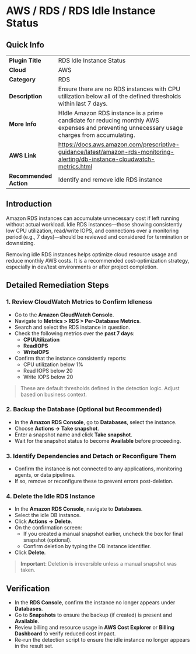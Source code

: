 # AWS / RDS / RDS Idle Instance Status

## Quick Info

| | |
|-|-|
| **Plugin Title** | RDS Idle Instance Status |
| **Cloud** | AWS |
| **Category** | RDS |
| **Description** | Ensure there are no RDS instances with CPU utilization below all of the defined thresholds within last 7 days. |
| **More Info** | HIdle Amazon RDS instance is a prime candidate for reducing monthly AWS expenses and preventing unnecessary usage charges from accumulating. |
| **AWS Link** | https://docs.aws.amazon.com/prescriptive-guidance/latest/amazon-rds-monitoring-alerting/db-instance-cloudwatch-metrics.html |
| **Recommended Action** | Identify and remove idle RDS instance |


## Introduction

Amazon RDS instances can accumulate unnecessary cost if left running without actual workload. Idle RDS instances—those showing consistently low CPU utilization, read/write IOPS, and connections over a monitoring period (e.g., 7 days)—should be reviewed and considered for termination or downsizing.

Removing idle RDS instances helps optimize cloud resource usage and reduce monthly AWS costs. It is a recommended cost-optimization strategy, especially in dev/test environments or after project completion.


## Detailed Remediation Steps

### 1. Review CloudWatch Metrics to Confirm Idleness

- Go to the **Amazon CloudWatch Console**.
- Navigate to **Metrics > RDS > Per-Database Metrics**.
- Search and select the RDS instance in question.
- Check the following metrics over the **past 7 days**:
  - **CPUUtilization**
  - **ReadIOPS**
  - **WriteIOPS**
- Confirm that the instance consistently reports:
  - CPU utilization below 1%
  - Read IOPS below 20
  - Write IOPS below 20

> These are default thresholds defined in the detection logic. Adjust based on business context.

### 2. Backup the Database (Optional but Recommended)
- In the **Amazon RDS Console**, go to **Databases**, select the instance.
- Choose **Actions → Take snapshot**.
- Enter a snapshot name and click **Take snapshot**.
- Wait for the snapshot status to become **Available** before proceeding.

### 3. Identify Dependencies and Detach or Reconfigure Them
- Confirm the instance is not connected to any applications, monitoring agents, or data pipelines.
- If so, remove or reconfigure these to prevent errors post-deletion.

### 4. Delete the Idle RDS Instance
- In the **Amazon RDS Console**, navigate to **Databases**.
- Select the idle DB instance.
- Click **Actions → Delete**.
- On the confirmation screen:
  - If you created a manual snapshot earlier, uncheck the box for final snapshot (optional).
  - Confirm deletion by typing the DB instance identifier.
- Click **Delete**.

> **Important**: Deletion is irreversible unless a manual snapshot was taken.


## Verification

- In the **RDS Console**, confirm the instance no longer appears under **Databases**.
- Go to **Snapshots** to ensure the backup (if created) is present and **Available**.
- Review billing and resource usage in **AWS Cost Explorer** or **Billing Dashboard** to verify reduced cost impact.
- Re-run the detection script to ensure the idle instance no longer appears in the result set.

